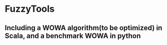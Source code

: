 # FuzzyTools

## Including a WOWA algorithm(to be optimized) in Scala, and a benchmark WOWA in python

